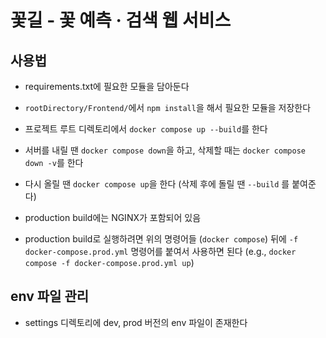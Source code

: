 # 꽃길 - 꽃 예측 · 검색 웹 서비스

## 사용법

- requirements.txt에 필요한 모듈을 담아둔다

- `rootDirectory/Frontend/`에서 `npm install`을 해서 필요한 모듈을 저장한다

- 프로젝트 루트 디렉토리에서 `docker compose up --build`를 한다

- 서버를 내릴 땐 `docker compose down`을 하고, 삭제할 때는 `docker compose down -v`를 한다

- 다시 올릴 땐 `docker compose up`을 한다 (삭제 후에 돌릴 땐 `--build` 를 붙여준다)

- production build에는 NGINX가 포함되어 있음

- production build로 실행하려면 위의 명령어들 (`docker compose`) 뒤에 `-f docker-compose.prod.yml` 명령어를 붙여서 사용하면 된다 (e.g., `docker compose -f docker-compose.prod.yml up`)

## env 파일 관리

- settings 디렉토리에 dev, prod 버전의 env 파일이 존재한다
